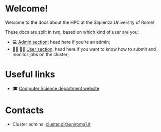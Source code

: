 # Welcome!

Welcome to the docs about the HPC at the Sapienza University of Rome!

These docs are split in two, based on which kind of user are you:

- :computer: [Admin section](admin_guide.md): head here if you're an admin;
- :woman_student: :student: [User section](user_guide.md): head here if you want to know how to submit and monitor jobs on the cluster;

# Useful links

- :mortar_board: [Computer Science department website](https://sites.google.com/di.uniroma1.it/instructions)

# Contacts

- Cluster admins: [cluster.di@uniroma1.it](mailto:cluster.di@uniroma1.it)